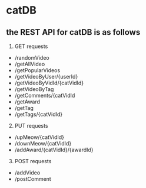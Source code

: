 # catDB

## the REST API for catDB is as follows
1. GET requests
  * /randomVideo
  * /getAllVideo
  * /getPopularVideos
  * /getVideoByUser/{userId}
  * /getVideoByVidId/{catVidId}
  * /getVideoByTag
  * /getComments/{catVidId
  * /getAward
  * /getTag
  * /getTags/{catVidId}
2. PUT requests
  * /upMeow/{catVidId}
  * /downMeow/{catVidId}
  * /addAward/{catVidId}/{awardId}
3. POST requests
  * /addVideo
  * /postComment
